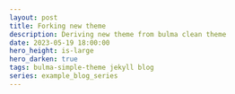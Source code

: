 ```yaml
---
layout: post
title: Forking new theme
description: Deriving new theme from bulma clean theme
date: 2023-05-19 18:00:00
hero_height: is-large
hero_darken: true
tags: bulma-simple-theme jekyll blog
series: example_blog_series
---
```

